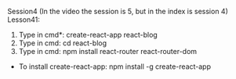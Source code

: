 Session4 (In the video the session is 5, but in the index is session 4)
Lesson41:
1) Type in cmd*: create-react-app react-blog 
2) Type in cmd: cd react-blog
3) Type in cmd: npm install react-router react-router-dom 

* To install create-react-app: npm install -g create-react-app

